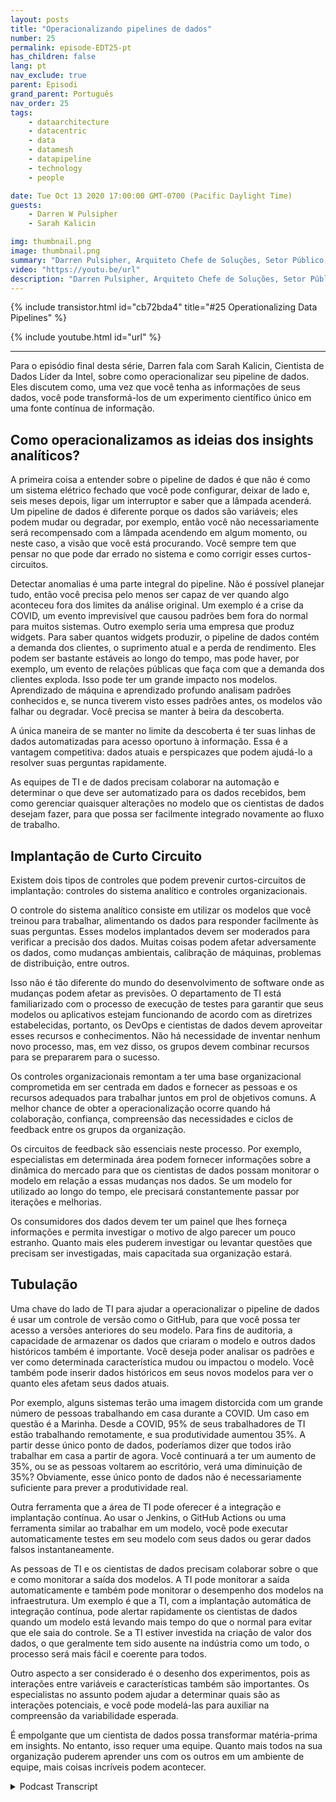 ```yaml
---
layout: posts
title: "Operacionalizando pipelines de dados"
number: 25
permalink: episode-EDT25-pt
has_children: false
lang: pt
nav_exclude: true
parent: Episodi
grand_parent: Português
nav_order: 25
tags:
    - dataarchitecture
    - datacentric
    - data
    - datamesh
    - datapipeline
    - technology
    - people

date: Tue Oct 13 2020 17:00:00 GMT-0700 (Pacific Daylight Time)
guests:
    - Darren W Pulsipher
    - Sarah Kalicin

img: thumbnail.png
image: thumbnail.png
summary: "Darren Pulsipher, Arquiteto Chefe de Soluções, Setor Público, Intel, conversa com Sarah Kalicin, Cientista de Dados Líder, Intel, sobre a operacionalização do pipeline de dados da sua organização. É necessário um esforço em equipe para modelar, monitorar e produzir uma fonte contínua de informações valiosas. Este é o episódio final da série Iniciando sua Transformação Organizacional para se Tornar Centrado em Dados."
video: "https://youtu.be/url"
description: "Darren Pulsipher, Arquiteto Chefe de Soluções, Setor Público, Intel, conversa com Sarah Kalicin, Cientista de Dados Líder, Intel, sobre a operacionalização do pipeline de dados da sua organização. É necessário um esforço em equipe para modelar, monitorar e produzir uma fonte contínua de informações valiosas. Este é o episódio final da série Iniciando sua Transformação Organizacional para se Tornar Centrado em Dados."
---
```


<div>
{% include transistor.html id="cb72bda4" title="#25 Operationalizing Data Pipelines" %}

{% include youtube.html id="url" %}
</div>

---

Para o episódio final desta série, Darren fala com Sarah Kalicin, Cientista de Dados Líder da Intel, sobre como operacionalizar seu pipeline de dados. Eles discutem como, uma vez que você tenha as informações de seus dados, você pode transformá-los de um experimento científico único em uma fonte contínua de informação.

## Como operacionalizamos as ideias dos insights analíticos?

A primeira coisa a entender sobre o pipeline de dados é que não é como um sistema elétrico fechado que você pode configurar, deixar de lado e, seis meses depois, ligar um interruptor e saber que a lâmpada acenderá. Um pipeline de dados é diferente porque os dados são variáveis; eles podem mudar ou degradar, por exemplo, então você não necessariamente será recompensado com a lâmpada acendendo em algum momento, ou neste caso, a visão que você está procurando. Você sempre tem que pensar no que pode dar errado no sistema e como corrigir esses curtos-circuitos.

Detectar anomalias é uma parte integral do pipeline. Não é possível planejar tudo, então você precisa pelo menos ser capaz de ver quando algo aconteceu fora dos limites da análise original. Um exemplo é a crise da COVID, um evento imprevisível que causou padrões bem fora do normal para muitos sistemas. Outro exemplo seria uma empresa que produz widgets. Para saber quantos widgets produzir, o pipeline de dados contém a demanda dos clientes, o suprimento atual e a perda de rendimento. Eles podem ser bastante estáveis ao longo do tempo, mas pode haver, por exemplo, um evento de relações públicas que faça com que a demanda dos clientes exploda. Isso pode ter um grande impacto nos modelos. Aprendizado de máquina e aprendizado profundo analisam padrões conhecidos e, se nunca tiverem visto esses padrões antes, os modelos vão falhar ou degradar. Você precisa se manter à beira da descoberta.

A única maneira de se manter no limite da descoberta é ter suas linhas de dados automatizadas para acesso oportuno à informação. Essa é a vantagem competitiva: dados atuais e perspicazes que podem ajudá-lo a resolver suas perguntas rapidamente.

As equipes de TI e de dados precisam colaborar na automação e determinar o que deve ser automatizado para os dados recebidos, bem como gerenciar quaisquer alterações no modelo que os cientistas de dados desejam fazer, para que possa ser facilmente integrado novamente ao fluxo de trabalho.

## Implantação de Curto Circuito

Existem dois tipos de controles que podem prevenir curtos-circuitos de implantação: controles do sistema analítico e controles organizacionais.

O controle do sistema analítico consiste em utilizar os modelos que você treinou para trabalhar, alimentando os dados para responder facilmente às suas perguntas. Esses modelos implantados devem ser moderados para verificar a precisão dos dados. Muitas coisas podem afetar adversamente os dados, como mudanças ambientais, calibração de máquinas, problemas de distribuição, entre outros.

Isso não é tão diferente do mundo do desenvolvimento de software onde as mudanças podem afetar as previsões. O departamento de TI está familiarizado com o processo de execução de testes para garantir que seus modelos ou aplicativos estejam funcionando de acordo com as diretrizes estabelecidas, portanto, os DevOps e cientistas de dados devem aproveitar esses recursos e conhecimentos. Não há necessidade de inventar nenhum novo processo, mas, em vez disso, os grupos devem combinar recursos para se prepararem para o sucesso.

Os controles organizacionais remontam a ter uma base organizacional comprometida em ser centrada em dados e fornecer as pessoas e os recursos adequados para trabalhar juntos em prol de objetivos comuns. A melhor chance de obter a operacionalização ocorre quando há colaboração, confiança, compreensão das necessidades e ciclos de feedback entre os grupos da organização.

Os circuitos de feedback são essenciais neste processo. Por exemplo, especialistas em determinada área podem fornecer informações sobre a dinâmica do mercado para que os cientistas de dados possam monitorar o modelo em relação a essas mudanças nos dados. Se um modelo for utilizado ao longo do tempo, ele precisará constantemente passar por iterações e melhorias.

Os consumidores dos dados devem ter um painel que lhes forneça informações e permita investigar o motivo de algo parecer um pouco estranho. Quanto mais eles puderem investigar ou levantar questões que precisam ser investigadas, mais capacitada sua organização estará.

## Tubulação

Uma chave do lado de TI para ajudar a operacionalizar o pipeline de dados é usar um controle de versão como o GitHub, para que você possa ter acesso a versões anteriores do seu modelo. Para fins de auditoria, a capacidade de armazenar os dados que criaram o modelo e outros dados históricos também é importante. Você deseja poder analisar os padrões e ver como determinada característica mudou ou impactou o modelo. Você também pode inserir dados históricos em seus novos modelos para ver o quanto eles afetam seus dados atuais.

Por exemplo, alguns sistemas terão uma imagem distorcida com um grande número de pessoas trabalhando em casa durante a COVID. Um caso em questão é a Marinha. Desde a COVID, 95% de seus trabalhadores de TI estão trabalhando remotamente, e sua produtividade aumentou 35%. A partir desse único ponto de dados, poderíamos dizer que todos irão trabalhar em casa a partir de agora. Você continuará a ter um aumento de 35%, ou se as pessoas voltarem ao escritório, verá uma diminuição de 35%? Obviamente, esse único ponto de dados não é necessariamente suficiente para prever a produtividade real.

Outra ferramenta que a área de TI pode oferecer é a integração e implantação contínua. Ao usar o Jenkins, o GitHub Actions ou uma ferramenta similar ao trabalhar em um modelo, você pode executar automaticamente testes em seu modelo com seus dados ou gerar dados falsos instantaneamente.

As pessoas de TI e os cientistas de dados precisam colaborar sobre o que e como monitorar a saída dos modelos. A TI pode monitorar a saída automaticamente e também pode monitorar o desempenho dos modelos na infraestrutura. Um exemplo é que a TI, com a implantação automática de integração contínua, pode alertar rapidamente os cientistas de dados quando um modelo está levando mais tempo do que o normal para evitar que ele saia do controle. Se a TI estiver investida na criação de valor dos dados, o que geralmente tem sido ausente na indústria como um todo, o processo será mais fácil e coerente para todos.

Outro aspecto a ser considerado é o desenho dos experimentos, pois as interações entre variáveis e características também são importantes. Os especialistas no assunto podem ajudar a determinar quais são as interações potenciais, e você pode modelá-las para auxiliar na compreensão da variabilidade esperada.

É empolgante que um cientista de dados possa transformar matéria-prima em insights. No entanto, isso requer uma equipe. Quanto mais todos na sua organização puderem aprender uns com os outros em um ambiente de equipe, mais coisas incríveis podem acontecer.



<details>
<summary> Podcast Transcript </summary>

<p></p>

</details>
